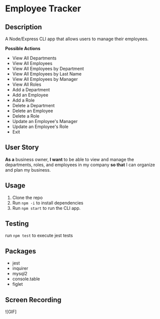 # Employee Tracker

## Description

A Node/Express CLI app that allows users to manage their employees.

**Possible Actions**

- View All Departments
- View All Employees
- View All Employees by Department
- View All Employees by Last Name
- View All Employees by Manager
- View All Roles
- Add a Department
- Add an Employee
- Add a Role
- Delete a Department
- Delete an Employee
- Delete a Role
- Update an Employee's Manager
- Update an Employee's Role
- Exit

## User Story

**As a** business owner, **I want** to be able to view and manage the departments, roles, and employees in my company **so that** I can organize and plan my business.

## Usage

1. Clone the repo
2. Run `npm -i` to install dependencies
3. Run `npm start` to run the CLI app.

## Testing

run `npm test` to execute jest tests

## Packages

- jest
- inquirer
- mysql2
- console.table
- figlet

## Screen Recording

![GIF]
